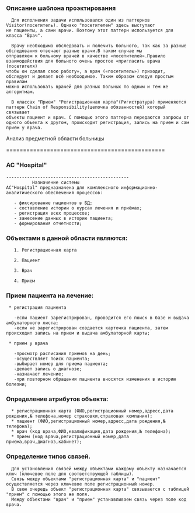 ﻿### Описание шаблона проэктирования

      Для исполнения задачи использовался один из паттернов Visitor(посетитель). Однако "посетителем" здесь выступают
    не пациенты, а сами врачи. Поэтому этот паттерн используется для класса "Врач". 
     
      Врачу необходимо обследовать и полечить больного, так как за разные обследования отвечают разные врачи.В таком случае мы 
    отправляем к больному врачей в качестве «посетителей».Правило взаимодействия для больного очень простое «пригласить врача (посетителя)
    чтобы он сделал свою работу», а врач («посетитель») приходит, обследует и делает всё необходимое. Таким образом следуя простым правилам 
    можно использовать врачей для разных больных по одним и тем же алгоритмам.

      В классах "Прием" "Регистрационная карта"(Ригистратура) применяется паттерн Chain of Responsibility(цепочка обязанностей) который связывает
    объекты пациент и врач. С помощью этого паттерна передаются запросы от одного объекта к другом, происходит регистрация, запись на прием и сам прием у врача.

     

   Анализ предметной области больницы

   ===============================================
      
###            АС "Hospital"
       
    -----------------------------------------------
              Назначение системы
    АС"Hospital" предназначена для комплексного информационно-аналитического обеспечения процессов:

       - фиксирование пациентов в БД;
       - составление истории о курсах лечения и приёмах;
       - регистрация всех процессов;
       - занесение данных в историю пациента;
       - формирования отчетности;


### Объектами в данной области являются:
  
       1. Регистрационная карта

       2. Пациент

       3. Врач

       4. Прием
    
### Прием пациента на лечение:
     
     * регистрация пациента 

       -если пациент зарегистрирован, проводится его поиск в базе и выдача амбулаторного листа;
       -если не зарегистрирован создается карточка пациента, затем происходит запись на прием и выдача амбулаторной карты;

     * прием у врача

       -просмотр расписания приемов на день; 
       -осуществляет поиск пациента;
       -выбирает номер для приема пациента;
       -делает запись о диагнозе;
       -назначает лечение;
       -при повторном обращении пациента вносятся изменения в историю болезни;

### Определение атрибутов объекта:
     
      * регистрационная карта (ФИО,регистрационный номер,адресс,дата рождения,№ телефона,номер страховки,страховая компания);
      * пациент (ФИО,регистрационный номер,адресс,дата рождения,№ телефона);
      * врач (код врача,ФИО,квалификация,дата рождения,№ телефона);
      * прием (код врача,регистрационный номер,дата приема,врач,диагноз,кабинет);
    
### Определение типов связей.
      
      Для установления связей между объектами каждому объекту назначается ключ (ключевое поле для соответствующей таблицы).
      Связь между объектами "регистрационная карта" и "пациент" осуществляется через ключевое поле регистрационный номер.
      В свою очередь объект "регистрационная карта" связывается с таблицей "прием" с помощью этого же поля.
      Между обЪектами "врач" и "прием" устанавливаем связь через поле код врача.
 
        
